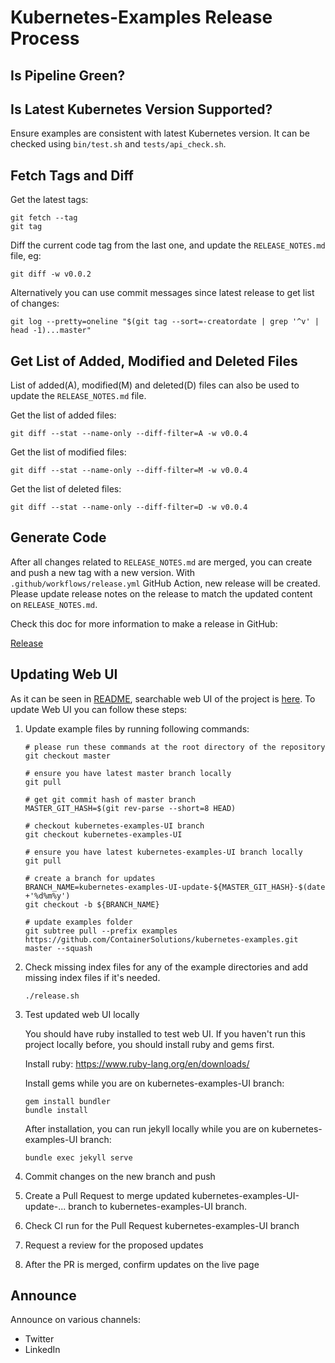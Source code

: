 # Kubernetes-Examples Release Process

## Is Pipeline Green?

## Is Latest Kubernetes Version Supported?

Ensure examples are consistent with latest Kubernetes version.
It can be checked using `bin/test.sh` and `tests/api_check.sh`.

## Fetch Tags and Diff

Get the latest tags:

```
git fetch --tag
git tag
```

Diff the current code tag from the last one, and update the `RELEASE_NOTES.md` file, eg:

```
git diff -w v0.0.2
```

Alternatively you can use commit messages since latest release to get list of changes:

```
git log --pretty=oneline "$(git tag --sort=-creatordate | grep '^v' | head -1)...master"
```

## Get List of Added, Modified and Deleted Files

List of added(A), modified(M) and deleted(D) files can also be used to update the `RELEASE_NOTES.md` file.

Get the list of added files:

```
git diff --stat --name-only --diff-filter=A -w v0.0.4
```

Get the list of modified files:

```
git diff --stat --name-only --diff-filter=M -w v0.0.4
```

Get the list of deleted files:

```
git diff --stat --name-only --diff-filter=D -w v0.0.4
```

## Generate Code

After all changes related to `RELEASE_NOTES.md` are merged, you can create and push a new tag with a new version.
With `.github/workflows/release.yml` GitHub Action, new release will be created.
Please update release notes on the release to match the updated content on `RELEASE_NOTES.md`.

Check this doc for more information to make a release in GitHub:

[Release](https://docs.github.com/en/github/administering-a-repository/releasing-projects-on-github/managing-releases-in-a-repository)

## Updating Web UI

As it can be seen in [README](README.md#kubernetes-examples), searchable web UI of the project is [here](https://containersolutions.github.io/kubernetes-examples/).
To update Web UI you can follow these steps:

1. Update example files by running following commands:
    ```
    # please run these commands at the root directory of the repository
    git checkout master
	
	# ensure you have latest master branch locally
	git pull
	
	# get git commit hash of master branch
	MASTER_GIT_HASH=$(git rev-parse --short=8 HEAD)
    
    # checkout kubernetes-examples-UI branch
    git checkout kubernetes-examples-UI
	
	# ensure you have latest kubernetes-examples-UI branch locally
	git pull
    
    # create a branch for updates
    BRANCH_NAME=kubernetes-examples-UI-update-${MASTER_GIT_HASH}-$(date +'%d%m%y')
    git checkout -b ${BRANCH_NAME}
    
    # update examples folder
    git subtree pull --prefix examples https://github.com/ContainerSolutions/kubernetes-examples.git  master --squash
    ```

2. Check missing index files for any of the example directories and add missing index files if it's needed.

    ```
	./release.sh
    ```


3. Test updated web UI locally

    You should have ruby installed to test web UI. If you haven't run this project locally before, you should install ruby and gems first.

    Install ruby: https://www.ruby-lang.org/en/downloads/

    Install gems while you are on kubernetes-examples-UI branch:
    
	```
    gem install bundler
    bundle install
    ```

    After installation, you can run jekyll locally while you are on kubernetes-examples-UI branch:

    ```
    bundle exec jekyll serve
    ```

4. Commit changes on the new branch and push
5. Create a Pull Request to merge updated kubernetes-examples-UI-update-... branch to kubernetes-examples-UI branch.
6. Check CI run for the Pull Request kubernetes-examples-UI branch
7. Request a review for the proposed updates
8. After the PR is merged, confirm updates on the live page

## Announce

Announce on various channels:

- Twitter
- LinkedIn
